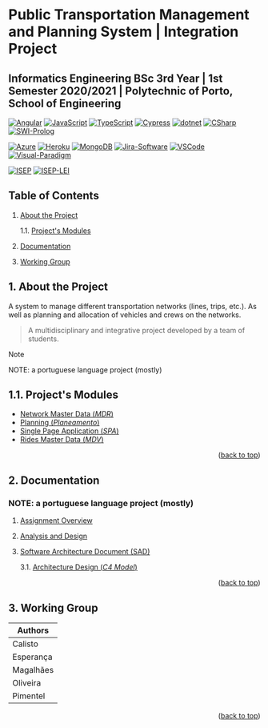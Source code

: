 <a name="readme-top"></a>

#  Public Transportation Management and Planning System | Integration Project

## **Informatics Engineering BSc 3rd Year | 1st Semester 2020/2021 | Polytechnic of Porto, School of Engineering**

[![Angular][Angular-badge]][Angular-url]
[![JavaScript][JavaScript-badge]][JavaScript-url]
[![TypeScript][TypeScript-badge]][TypeScript-url]
[![Cypress][Cypress-badge]][Cypress-url]
[![dotnet][dotnet-badge]][dotnet-url]
[![CSharp][CSharp-badge]][CSharp-url]
[![SWI-Prolog][SWI-Prolog-badge]][SWI-Prolog-url]

[![Azure][Azure-badge]][Azure-url]
[![Heroku][Heroku-badge]][Heroku-url]
[![MongoDB][MongoDB-badge]][MongoDB-url]
[![Jira-Software][Jira-Software-badge]][Jira-Software-url]
[![VSCode][VSCode-badge]][VSCode-url]
[![Visual-Paradigm][Visual-Paradigm-badge]][Visual-Paradigm-url]

[![ISEP][ISEP-badge]][ISEP-url]
[![ISEP-LEI][ISEP-LEI-badge]][ISEP-LEI-url]

## Table of Contents

1. [About the Project](#1-about-the-project)

    1.1. [Project's Modules](#11-projects-modules) 
 
2. [Documentation](#2-documentation)

3. [Working Group](#3-working-group)

## 1. About the Project

A system to manage different transportation networks (lines, trips, etc.). As well as planning and allocation of vehicles and crews on the networks.

> A multidisciplinary and integrative project developed by a team of students.

> [!NOTE]
> NOTE: a portuguese language project (mostly)

## 1.1. Project's Modules

* [Network Master Data (*MDR*)](./Project_MDR/)
* [Planning (*Planeamento*)](./Project_MDR/Planeamento/) 
* [Single Page Application (*SPA*)](./Project_SPA/)
* [Rides Master Data (*MDV*)](./Project_MDV/)

<p align="right">(<a href="#readme-top">back to top</a>)</p>

## 2. Documentation
### **NOTE:** a portuguese language project (mostly)

1. [Assignment Overview](./Assignment.md)
 
2. [Analysis and Design](./Project_MDR/Docs/)

3. [Software Architecture Document (SAD)](./Project_Wiki/Readme.md)

    3.1. [Architecture Design (*C4 Model*)](./Project_MDR/Docs/design_arquitetura.md)

<p align="right">(<a href="#readme-top">back to top</a>)</p>

## 3. Working Group

| Authors   |
|-----------|
| Calisto   |
| Esperança |
| Magalhães |
| Oliveira  |
| Pimentel  |

<p align="right">(<a href="#readme-top">back to top</a>)</p>

<!-- MARKDOWN LINKS & IMAGES -->
<!-- https://www.markdownguide.org/basic-syntax/#reference-style-links -->
[Angular-badge]: https://img.shields.io/badge/Angular-DD0031?style=for-the-badge&logo=Angular&logoColor=white
[Angular-url]: https://angular.io/
[Azure-badge]: https://img.shields.io/badge/Azure-0078D4?style=for-the-badge&logo=MicrosoftAzure&logoColor=white
[Azure-url]: https://azure.microsoft.com/
[dotnet-badge]: https://img.shields.io/badge/.NET-512BD4?style=for-the-badge&logo=.NET&logoColor=white
[dotnet-url]: https://dotnet.microsoft.com/en-us/
[CSharp-badge]: https://img.shields.io/badge/C--Sharp-239120?style=for-the-badge&logo=CSharp&logoColor=white
[CSharp-url]: https://dotnet.microsoft.com/en-us/languages/csharp
[Cypress-badge]: https://img.shields.io/badge/Cypress-17202C?style=for-the-badge&logo=Cypress&logoColor=white
[Cypress-url]: https://www.cypress.io/
[Heroku-badge]: https://img.shields.io/badge/Heroku-430098?style=for-the-badge&logo=Heroku&logoColor=white
[Heroku-url]: https://www.heroku.com/
[ISEP-badge]: https://img.shields.io/badge/ISEP-orange.svg?style=for-the-badge&logo=Leanpub&logoColor=white
[ISEP-url]: https://www.isep.ipp.pt/
[ISEP-LEI-badge]: https://img.shields.io/badge/LEI_BSc-gray.svg?style=for-the-badge&logo=HTMLAcademy&logoColor=white
[ISEP-LEI-url]: https://www.isep.ipp.pt/Course/Course/26
[JavaScript-badge]: https://img.shields.io/badge/JavaScript-F7DF1E.svg?style=for-the-badge&logo=JavaScript&logoColor=black
[JavaScript-url]: https://developer.mozilla.org/en-US/docs/Web/JavaScript
[Jira-Software-badge]: https://img.shields.io/badge/Jira_Software-0052CC?style=for-the-badge&logo=JiraSoftware&logoColor=white
[Jira-Software-url]: https://www.atlassian.com/software/jira
[MongoDB-badge]: https://img.shields.io/badge/MongoDB-47A248?style=for-the-badge&logo=MongoDB&logoColor=white
[MongoDB-url]: https://www.mongodb.com/
[SWI-Prolog-badge]: https://img.shields.io/badge/SWI--Prolog-ED3324?style=for-the-badge&logo=Duolingo&logoColor=white
[SWI-Prolog-url]: https://www.swi-prolog.org/
[TypeScript-badge]: https://img.shields.io/badge/TypeScript-3178C6?style=for-the-badge&logo=TypeScript&logoColor=white
[TypeScript-url]: https://www.typescriptlang.org/
[Visual-Paradigm-badge]: https://img.shields.io/badge/visual_paradigm-CC3333.svg?style=for-the-badge&logo=Skypack&logoColor=white
[Visual-Paradigm-url]: https://www.visual-paradigm.com/
[VSCode-badge]: https://img.shields.io/badge/VSCode-007ACC.svg?style=for-the-badge&logo=VisualStudioCode&logoColor=white
[VSCode-url]: https://code.visualstudio.com/
